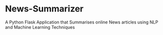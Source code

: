 # News-Summarizer
A Python Flask Application that Summarises online News articles using NLP and Machine Learning Techniques
